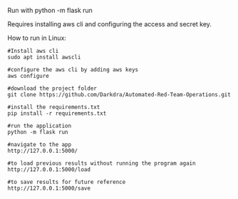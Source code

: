 Run with python -m flask run

Requires installing aws cli and configuring the access and secret key.

How to run in Linux:

```
#Install aws cli
sudo apt install awscli

#configure the aws cli by adding aws keys
aws configure

#download the project folder
git clone https://github.com/Darkdra/Automated-Red-Team-Operations.git 

#install the requirements.txt
pip install -r requirements.txt

#run the application
python -m flask run

#navigate to the app
http://127.0.0.1:5000/

#to load previous results without running the program again
http://127.0.0.1:5000/load

#to save results for future reference
http://127.0.0.1:5000/save
```

